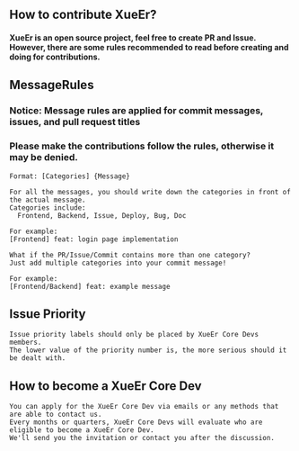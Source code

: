 ## How to contribute XueEr?

<h4>
  XueEr is an open source project, feel free to create PR and Issue. <br>
  However, there are some rules recommended to read before creating and doing for contributions.
</h4>

## MessageRules

<h3>Notice: Message rules are applied for commit messages, issues, and pull request titles</h3>
<h3>Please make the contributions follow the rules, otherwise it may be denied.</h3>

```
Format: [Categories] {Message}

For all the messages, you should write down the categories in front of the actual message.
Categories include:
  Frontend, Backend, Issue, Deploy, Bug, Doc

For example:
[Frontend] feat: login page implementation

What if the PR/Issue/Commit contains more than one category?
Just add multiple categories into your commit message!

For example:
[Frontend/Backend] feat: example message
```

## Issue Priority

```
Issue priority labels should only be placed by XueEr Core Devs members.
The lower value of the priority number is, the more serious should it be dealt with.
```

## How to become a XueEr Core Dev

```
You can apply for the XueEr Core Dev via emails or any methods that are able to contact us.
Every months or quarters, XueEr Core Devs will evaluate who are eligible to become a XueEr Core Dev.
We'll send you the invitation or contact you after the discussion.
```
